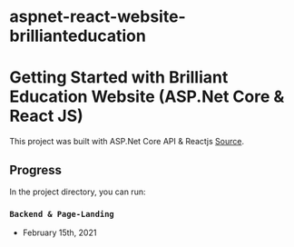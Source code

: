 # aspnet-react-website-brillianteducation

# Getting Started with Brilliant Education Website (ASP.Net Core & React JS)

This project was built with ASP.Net Core API & Reactjs [Source](https://github.com/cahyajuliannn/aspnet-react-website-brillianteducation/).

## Progress

In the project directory, you can run:

### `Backend & Page-Landing`
- February 15th, 2021
